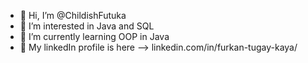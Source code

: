 - 👋 Hi, I’m @ChildishFutuka
- 👀 I’m interested in Java and SQL 
- 🌱 I’m currently learning OOP in Java
- 🔗 My linkedIn profile is here --> linkedin.com/in/furkan-tugay-kaya/

